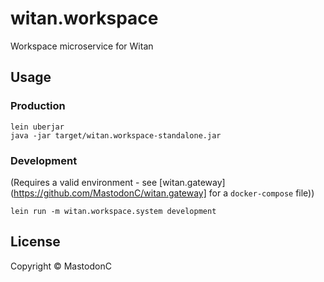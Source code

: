 # witan.workspace

Workspace microservice for Witan

## Usage

### Production
```
lein uberjar
java -jar target/witan.workspace-standalone.jar
```

### Development
(Requires a valid environment - see [witan.gateway](https://github.com/MastodonC/witan.gateway] for a `docker-compose` file))
```
lein run -m witan.workspace.system development
```


## License

Copyright © MastodonC
